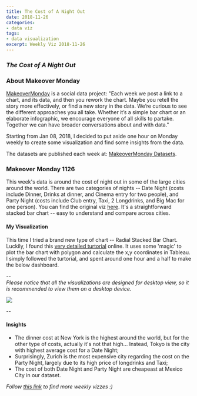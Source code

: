 ```yaml
---
title: The Cost of A Night Out
date: 2018-11-26
categories:
- data viz
tags:
- data visualization
excerpt: Weekly Viz 2018-11-26
---
```


### *The Cost of A Night Out*


### About Makeover Monday

[MakeoverMonday](http://www.makeovermonday.co.uk/) is a social data project:
"Each week we post a link to a chart, and its data, and then you rework the chart.
Maybe you retell the story more effectively, or find a new story in the data.
We’re curious to see the different approaches you all take. Whether it’s a simple bar chart or an elaborate infographic, we encourage everyone of all skills to partake.
Together we can have broader conversations about and with data."

Starting from Jan 08, 2018, I decided to put aside one hour on Monday weekly to create some visualization and find some insights from the data.

The datasets are published each week at: [MakeoverMonday Datasets](http://www.makeovermonday.co.uk/data/).

### Makeover Monday 1126

This week's data is around the cost of night out in some of the large cities around the world. There are two categories of nights -- Date Night (costs include Dinner, Drinks at dinner, and Cinema entry for two people), and Party Night (costs include Club entry, Taxi, 2 Longdrinks, and Big Mac for one person). You can find the original viz [here](https://www.thrillist.com/news/nation/cost-of-a-night-out-cities-around-the-world). It's a straightforward stacked bar chart -- easy to understand and compare across cities.  


#### My Visualization

This time I tried a brand new type of chart -- Radial Stacked Bar Chart. Luckily, I found this [very detailed turtorial](https://ryankrowland.wordpress.com/2016/10/20/radial-stacked-bar-charts-in-tableau/) online. It uses some 'magic' to plot the bar chart with polygon and calculate the x,y coordinates in Tableau. I simply followed the turtorial, and spent around one hour and a half to make the below dashboard.  

--  
*Please notice that all the visualizations are designed for desktop view, so it is recommended to view them on a desktop device.*  

<div class='tableauPlaceholder' id='viz1543283254698' style='position: relative'>
<noscript><a href='#'>
  <img alt=' ' src='https:&#47;&#47;public.tableau.com&#47;static&#47;images&#47;Ma&#47;MakeOverMonday1126&#47;NightOutCost&#47;1_rss.png' style='border: none' />
</a></noscript>
<object class='tableauViz'  style='display:none;'>
  <param name='host_url' value='https%3A%2F%2Fpublic.tableau.com%2F' />
  <param name='embed_code_version' value='3' />
  <param name='site_root' value='' />
  <param name='name' value='MakeOverMonday1126&#47;NightOutCost' />
  <param name='tabs' value='no' />
  <param name='toolbar' value='yes' />
  <param name='static_image' value='https:&#47;&#47;public.tableau.com&#47;static&#47;images&#47;Ma&#47;MakeOverMonday1126&#47;NightOutCost&#47;1.png' />
  <param name='animate_transition' value='yes' />
  <param name='display_static_image' value='yes' />
  <param name='display_spinner' value='yes' />
  <param name='display_overlay' value='yes' />
  <param name='display_count' value='yes' />
  <param name='filter' value='publish=yes' />
</object></div>              
<script type='text/javascript'>          
  var divElement = document.getElementById('viz1543283254698');         
  var vizElement = divElement.getElementsByTagName('object')[0];     
  vizElement.style.width='800px';vizElement.style.height='627px';         
  var scriptElement = document.createElement('script');                  
  scriptElement.src = 'https://public.tableau.com/javascripts/api/viz_v1.js';        
  vizElement.parentNode.insertBefore(scriptElement, vizElement);           
</script>  


--  

#### Insights
* The dinner cost at New York is the highest around the world, but for the other type of costs, actually it's not that high... Instead, Tokyo is the city with highest average cost for a Date Night;    
* Surprisingly, Zurich is the most expensive city regarding the cost on the Party Night, largely due to its high price of longdrinks and Taxi;  
* The cost of both Date Night and Party Night are cheapeast at Mexico City in our dataset.  


*Follow [this link](https://yudong-94.github.io/personal-website/project/MakeOverMonday2018/) to find more weekly vizzes :)*